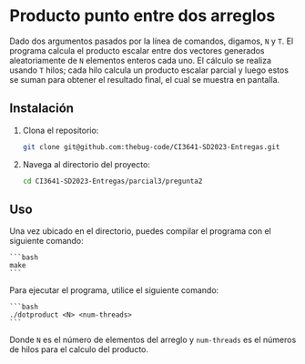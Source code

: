 # Producto punto entre dos arreglos
Dado dos argumentos pasados por la línea de comandos, digamos, `N` y `T`. El programa calcula el producto escalar entre dos vectores generados aleatoriamente de `N` elementos enteros cada uno. El cálculo se realiza usando `T` hilos; cada hilo calcula un producto escalar parcial y luego estos se suman para obtener el resultado final, el cual se muestra en pantalla.

## Instalación
1. Clona el repositorio:

    ```bash
    git clone git@github.com:thebug-code/CI3641-SD2023-Entregas.git
    ```

2. Navega al directorio del proyecto:

    ```bash
    cd CI3641-SD2023-Entregas/parcial3/pregunta2
    ```

## Uso
Una vez ubicado en el directorio, puedes compilar el programa con el siguiente comando:

    ```bash
    make
    ```

Para ejecutar el programa, utilice el siguiente comando:

    ```bash
    ./dotproduct <N> <num-threads>
    ```

Donde `N` es el número de elementos del arreglo y `num-threads` es el números de hilos para el calculo del producto.
